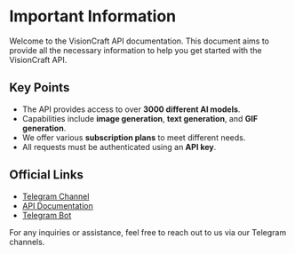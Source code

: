 # Important Information

Welcome to the VisionCraft API documentation. This document aims to provide all the necessary information to help you get started with the VisionCraft API.

## Key Points
* The API provides access to over **3000 different AI models**.
* Capabilities include **image generation**, **text generation**, and **GIF generation**.
* We offer various **subscription plans** to meet different needs.
* All requests must be authenticated using an **API key**.

## Official Links
* [Telegram Channel](https://t.me/visioncraft_channel)
* [API Documentation](https://api.visioncraft.top/docs#/)
* [Telegram Bot](https://t.me/VisionCraft_bot)

For any inquiries or assistance, feel free to reach out to us via our Telegram channels.
